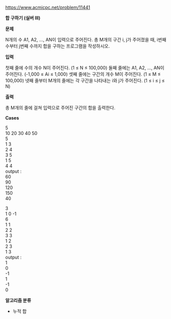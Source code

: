 https://www.acmicpc.net/problem/11441

**합 구하기 (실버 III)**

**문제**

N개의 수 A1, A2, ..., AN이 입력으로 주어진다. 총 M개의 구간 i, j가 주어졌을 때, i번째 수부터 j번째 수까지 합을 구하는 프로그램을 작성하시오.

**입력**

첫째 줄에 수의 개수 N이 주어진다. (1 ≤ N ≤ 100,000) 둘째 줄에는 A1, A2, ..., AN이 주어진다. (-1,000 ≤ Ai ≤ 1,000) 셋째 줄에는 구간의 개수 M이 주어진다. (1 ≤ M ≤ 100,000) 넷째 줄부터 M개의 줄에는 각 구간을 나타내는 i와 j가 주어진다. (1 ≤ i ≤ j ≤ N)

**출력**

총 M개의 줄에 걸쳐 입력으로 주어진 구간의 합을 출력한다.

**Cases**

5<br>
10 20 30 40 50<br>
5<br>
1 3<br>
2 4<br>
3 5<br>
1 5<br>
4 4<br>
output :<br>
60<br>
90<br>
120<br>
150<br>
40

3<br>
1 0 -1<br>
6<br>
1 1<br>
2 2<br>
3 3<br>
1 2<br>
2 3<br>
1 3<br>
output :<br>
1<br>
0<br>
-1<br>
1<br>
-1<br>
0

**알고리즘 분류**

- 누적 합